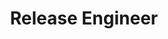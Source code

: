 ---
layout: post
company: Google, Inc.
location: Mountain View, CA
duties: Responsible for improving and documenting Build/Release/Deployment processes. Assist in integration of legacy Postini SaaS email-processing product with the Google Apps products, including Gmail. Linux development and deployment environments, shell scripting, Java/python tools, Web development
title: Release Engineer
dates: Sep 2007 - October 2009
---